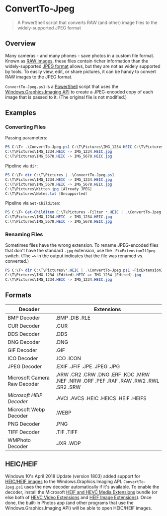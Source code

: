 # ConvertTo-Jpeg

> A PowerShell script that converts RAW (and other) image files to the widely-supported JPEG format

## Overview

Many cameras - and many phones - save photos in a custom file format.
Known as [RAW images](https://en.wikipedia.org/wiki/Raw_image_format), these files contain richer information than the widely-supported [JPEG format](https://en.wikipedia.org/wiki/JPEG) allows, but they are not as widely supported by tools.
To easily view, edit, or share pictures, it can be handy to convert RAW images to the JPEG format.

`ConvertTo-Jpeg.ps1` is a [PowerShell](https://en.wikipedia.org/wiki/PowerShell) script that uses the [Windows.Graphics.Imaging API](https://docs.microsoft.com/en-us/uwp/api/windows.graphics.imaging) to create a JPEG-encoded copy of each image that is passed to it.
(The original file is not modified.)

## Examples

### Converting Files

Passing parameters:

```PowerShell
PS C:\T> .\ConvertTo-Jpeg.ps1 C:\T\Pictures\IMG_1234.HEIC C:\T\Pictures\IMG_5678.HEIC
C:\T\Pictures\IMG_1234.HEIC -> IMG_1234.HEIC.jpg
C:\T\Pictures\IMG_5678.HEIC -> IMG_5678.HEIC.jpg
```

Pipeline via `dir`:

```PowerShell
PS C:\T> dir C:\T\Pictures | .\ConvertTo-Jpeg.ps1
C:\T\Pictures\IMG_1234.HEIC -> IMG_1234.HEIC.jpg
C:\T\Pictures\IMG_5678.HEIC -> IMG_5678.HEIC.jpg
C:\T\Pictures\Kitten.jpg [Already JPEG]
C:\T\Pictures\Notes.txt [Unsupported]
```

Pipeline via `Get-ChildItem`:

```PowerShell
PS C:\T> Get-ChildItem C:\T\Pictures -Filter *.HEIC | .\ConvertTo-Jpeg.ps1
C:\T\Pictures\IMG_1234.HEIC -> IMG_1234.HEIC.jpg
C:\T\Pictures\IMG_5678.HEIC -> IMG_5678.HEIC.jpg
```

### Renaming Files

Sometimes files have the wrong extension.
To rename JPEG-encoded files that don't have the standard `.jpg` extension, use the `-FixExtensionIfJpeg` switch.
(The `=>` in the output indicates that the file was renamed vs. converted.)

```PowerShell
PS C:\T> dir C:\T\Pictures\*.HEIC | .\ConvertTo-Jpeg.ps1 -FixExtensionIfJpeg
C:\T\Pictures\IMG_1234 (Edited).HEIC => IMG_1234 (Edited).jpg
C:\T\Pictures\IMG_1234.HEIC -> IMG_1234.HEIC.jpg
```

## Formats

| Decoder                      | Extensions |
| ---------------------------- | ---------- |
| BMP Decoder                  | .BMP .DIB .RLE |
| CUR Decoder                  | .CUR |
| DDS Decoder                  | .DDS |
| DNG Decoder                  | .DNG |
| GIF Decoder                  | .GIF |
| ICO Decoder                  | .ICO .ICON |
| JPEG Decoder                 | .EXIF .JFIF .JPE .JPEG .JPG |
| Microsoft Camera Raw Decoder | .ARW .CR2 .CRW .DNG .ERF .KDC .MRW .NEF .NRW .ORF .PEF .RAF .RAW .RW2 .RWL .SR2 .SRW |
| *Microsoft HEIF Decoder*     | .AVCI .AVCS .HEIC .HEICS .HEIF .HEIFS |
| Microsoft Webp Decoder       | .WEBP |
| PNG Decoder                  | .PNG |
| TIFF Decoder                 | .TIF .TIFF |
| WMPhoto Decoder              | .JXR .WDP |

## HEIC/HEIF

Windows 10's April 2018 Update (version 1803) added support for [HEIC/HEIF images](https://en.wikipedia.org/wiki/High_Efficiency_Image_File_Format) to the Windows.Graphics.Imaging API.
`ConvertTo-Jpeg.ps1` uses the new decoder automatically if it's available.
To enable the decoder, install the Microsoft [HEIF and HEVC Media Extensions](https://www.microsoft.com/store/productId/9NTLD6MSD8BM) bundle (or else both of [HEVC Video Extensions](https://www.microsoft.com/store/productId/9NMZLZ57R3T7) and [HEIF Image Extensions](https://www.microsoft.com/store/productId/9PMMSR1CGPWG)).
Once done, the built-in Photos app (and other programs that use the Windows.Graphics.Imaging API) will be able to open HEIC/HEIF images.
